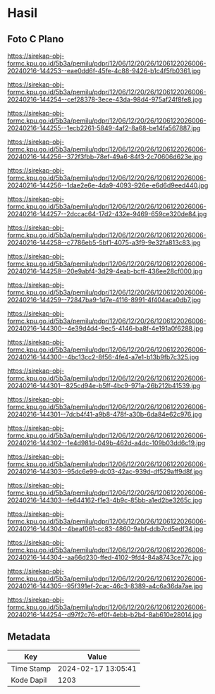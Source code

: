 # Hasil

## Foto C Plano

https://sirekap-obj-formc.kpu.go.id/5b3a/pemilu/pdpr/12/06/12/20/26/1206122026006-20240216-144253--eae0dd6f-45fe-4c88-9426-b1c4f5fb0361.jpg

https://sirekap-obj-formc.kpu.go.id/5b3a/pemilu/pdpr/12/06/12/20/26/1206122026006-20240216-144254--cef28378-3ece-43da-98d4-975af24f8fe8.jpg

https://sirekap-obj-formc.kpu.go.id/5b3a/pemilu/pdpr/12/06/12/20/26/1206122026006-20240216-144255--1ecb2261-5849-4af2-8a68-be14fa567887.jpg

https://sirekap-obj-formc.kpu.go.id/5b3a/pemilu/pdpr/12/06/12/20/26/1206122026006-20240216-144256--372f3fbb-78ef-49a6-84f3-2c70606d623e.jpg

https://sirekap-obj-formc.kpu.go.id/5b3a/pemilu/pdpr/12/06/12/20/26/1206122026006-20240216-144256--1dae2e6e-4da9-4093-926e-e6d6d9eed440.jpg

https://sirekap-obj-formc.kpu.go.id/5b3a/pemilu/pdpr/12/06/12/20/26/1206122026006-20240216-144257--2dccac64-17d2-432e-9469-659ce320de84.jpg

https://sirekap-obj-formc.kpu.go.id/5b3a/pemilu/pdpr/12/06/12/20/26/1206122026006-20240216-144258--c7786eb5-5bf1-4075-a3f9-9e32fa813c83.jpg

https://sirekap-obj-formc.kpu.go.id/5b3a/pemilu/pdpr/12/06/12/20/26/1206122026006-20240216-144258--20e9abf4-3d29-4eab-bcff-436ee28cf000.jpg

https://sirekap-obj-formc.kpu.go.id/5b3a/pemilu/pdpr/12/06/12/20/26/1206122026006-20240216-144259--72847ba9-1d7e-4116-8991-4f404aca0db7.jpg

https://sirekap-obj-formc.kpu.go.id/5b3a/pemilu/pdpr/12/06/12/20/26/1206122026006-20240216-144300--4e39d4d4-9ec5-4146-ba8f-4e191a0f6288.jpg

https://sirekap-obj-formc.kpu.go.id/5b3a/pemilu/pdpr/12/06/12/20/26/1206122026006-20240216-144300--4bc13cc2-8f56-4fe4-a7e1-b13b9fb7c325.jpg

https://sirekap-obj-formc.kpu.go.id/5b3a/pemilu/pdpr/12/06/12/20/26/1206122026006-20240216-144301--825cd94e-b5ff-4bc9-971a-26b212b41539.jpg

https://sirekap-obj-formc.kpu.go.id/5b3a/pemilu/pdpr/12/06/12/20/26/1206122026006-20240216-144301--7dcb4f41-a9b8-478f-a30b-6da84e62c976.jpg

https://sirekap-obj-formc.kpu.go.id/5b3a/pemilu/pdpr/12/06/12/20/26/1206122026006-20240216-144302--1e4d981d-049b-462d-a4dc-109b03dd6c19.jpg

https://sirekap-obj-formc.kpu.go.id/5b3a/pemilu/pdpr/12/06/12/20/26/1206122026006-20240216-144303--95dc6e99-dc03-42ac-939d-df529aff9d8f.jpg

https://sirekap-obj-formc.kpu.go.id/5b3a/pemilu/pdpr/12/06/12/20/26/1206122026006-20240216-144303--fe644162-f1e3-4b9c-85bb-a1ed2be3265c.jpg

https://sirekap-obj-formc.kpu.go.id/5b3a/pemilu/pdpr/12/06/12/20/26/1206122026006-20240216-144304--4beaf061-cc83-4860-9abf-ddb7cd5edf34.jpg

https://sirekap-obj-formc.kpu.go.id/5b3a/pemilu/pdpr/12/06/12/20/26/1206122026006-20240216-144304--aa66d230-ffed-4102-9fd4-84a8743ce77c.jpg

https://sirekap-obj-formc.kpu.go.id/5b3a/pemilu/pdpr/12/06/12/20/26/1206122026006-20240216-144305--95f391ef-2cac-46c3-8389-a4c6a36da7ae.jpg

https://sirekap-obj-formc.kpu.go.id/5b3a/pemilu/pdpr/12/06/12/20/26/1206122026006-20240216-144254--d97f2c76-ef0f-4ebb-b2b4-8ab610e28014.jpg


## Metadata

| Key        | Value               |
| ---------- | ------------------- |
| Time Stamp | 2024-02-17 13:05:41 |
| Kode Dapil | 1203                |



